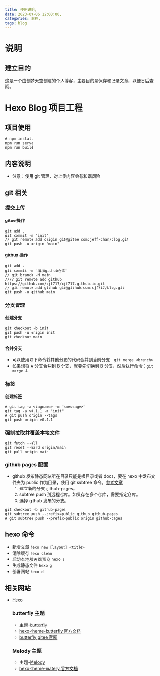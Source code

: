 ```yaml
---
title: 使用说明,
date: 2023-09-06 12:00:00,
categories: 编程,
tags: blog
---
```


# 说明
## 建立目的
这是一个由创梦天空创建的个人博客，主要目的是保存和记录文章，以便日后查阅。

# Hexo Blog 项目工程

## 项目使用

```
# npm install
npm run serve
npm run build
```

## 内容说明

- 注意：使用 git 管理，对上传内容会有和谐风险

## git 相关

### 提交上传

#### gitee 操作

```
git add .
git commit -m "init"
// git remote add origin git@gitee.com:jeff-chan/blog.git
git push -u origin "main"
```

#### githup 操作

```
git add .
git commit -m "增加github仓库"
// git branch -M main
//// git remote add github https://github.com/cjf717/cjf717.github.io.git
// git remote add github git@github.com:cjf717/blog.git
git push -u github main
```

### 分支管理

#### 创建分支

```
git checkout -b init
git push -u origin init
git checkout main
```

#### 合并分支

- 可以使用以下命令将其他分支的代码合并到当前分支：`git merge <branch>`
- 如果想将 A 分支合并到 B 分支，就要先切换到 B 分支，然后执行命令：`git merge A`

### 标签

#### 创建标签

```
# git tag -a <tagname> -m "<message>"
git tag -a v0.1.1 -m "init"
# git push origin --tags
git push origin v0.1.1
```

### 强制拉取并覆盖本地文件

```
git fetch --all
git reset --hard origin/main
git pull origin main
```

### github pages 配置

- github 发布静态网站所在目录只能是根目录或者 docs，要在 hexo 中发布文件夹为 public 作为目录，使用 git subtree 命令。[参考文章](https://blog.csdn.net/mrliucx/article/details/125574957)
  1. 建立新的分支 github-pages。
  2. subtree push 到远程仓库。如果存在多个仓库，需要指定仓库。
  3. 选择 github 发布的分支。

```
git checkout -b github-pages
git subtree push --prefix=public github github-pages
# git subtree push --prefix=public origin github-pages
```

## hexo 命令

- 新增文章 `hexo new [layout] <title>`
- 清除缓存 `hexo clean`
- 启动本地服务器预览 `hexo s`
- 生成静态文件 `hexo g`
- 部署网站 `hexo d`

## 相关网站

- [Hexo](http://hexo.io/)
  ### butterfly 主题
  - 主题-[butterfly](https://github.com/jerryc127/hexo-theme-butterfly)
  - [hexo-theme-butterfly 官方文档](https://butterfly.js.org/)
  - [butterfly gitee 官网](https://gitee.com/immyw/hexo-theme-butterfly)
  ### Melody 主题
  - 主题-[Melody](https://github.com/Molunerfinn/hexo-theme-melody)
  - [hexo-theme-matery 官方文档](http://blinkfox.com/)
